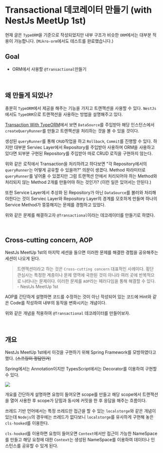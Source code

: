 # Transactional 데코레이터 만들기 (with NestJs MeetUp 1st)

현재 글은 `TypeORM`을 기준으로 작성되었지만 내부 구조가 비슷한 `ORM`에서는 대부분 적용이 가능합니다. (`Mikro-orm`에서도 테스트를 완료했습니다.)

## Goal

- ORM에서 사용할 `@Transactional`만들기

<br>

## 왜 만들게 되었나?

충분히 `TypeORM`에서 제공을 해주는 기능을 가지고 트랜잭션을 사용할 수 있다. `NestJs`에서도 `TypeORM`으로 트랜잭션을 사용하는 방법을 설명해주고 있다.

[Transaction With TypeORM](https://docs.nestjs.com/techniques/database#typeorm-transactions)에서 보면 `DataSource`를 주입받아 해당 인스턴스에서 `createQueryRunner`를 만들고 트랜잭션을 처리하는 것을 볼 수 있을 것이다.

생성된 `queryRunner`를 통해 `CRUD`작업을 하고 `Rollback`, `Commit`를 진행할 수 있다. 하지만 대부분 Serviec Layer에서 Repository를 주입받아 사용하며 ORM을 사용하고 있다면 되부분 구현된 Repository를 주입받아 따로 CRUD 로직을 구현하지 않는다.

위와 같은 로직에서 Transaction을 처리하려고 하다보면 "각 Repository에서의 `queryRunner`는 어떻게 공유할 수 있을까?" 의문이 생겼다.
Method 파라미터로 `queryRunner`를 넣어줄 수 있겠지만 그럼 트랜잭션 안에서 처리되어야 하는 Method와 처리되지 않는 Method 2개를 만들어야 하는 것인가? (이런 일은 있어서는 안된다.)

또한 Service Layer에서 추상화 된 Repository가 아닌 `DataSource`를 불러와 처리해야한다는 것이 Serviec Layer와 Repository Layer의 경계를 모호하게 만들며 하나의 Service Method가 뚱뚱해지는 문제를 경험하고 있었다.

위와 같은 문제를 해결하고자 `@Transactional`이라는 데코레이터를 만들기로 하였다.

<br>

## Cross-cutting concern, AOP

NestJs MeetUp 1st의 마지막 세션을 들으면 이러한 문제를 해결한 경험을 공유해주는 세션이 나오게 된다.

> 트랜잭션이라고 하는 것은 `Cross-cutting concern` 대표적인 사례이다. 횡단 관심사는 특정한 계층이나 문제 영역에 국한된 것이 아니라 여러 곳에 반복적으로 나타나는 문제이다. 이러한 문제를 `AOP`라는 페러다임을 통해 해결할 수 있다. - NestJs MeetUp 1st

AOP를 간단하게 설명하면 코드를 수정하는 것이 아닌 작성되어 있는 코드에 Hint와 같은 Code를 작성하여 내부의 동작을 변화시키는 개념이다.

위와 같은 개념을 적용하여 `@Transactional` 데코레이터를 만들어보자.

<br>

## 개요

NestJs MeetUp 1st에서 이것을 구현하기 위해 Spring Framework를 모방하였다고 했다. (~~스프링이 정답인가~~)

Spring에서는 Annotation이지만 TypesScript에서는 Decorator를 이용하여 구현할 수 있다.

<img src = https://user-images.githubusercontent.com/74294325/200265449-13187889-c999-4c28-8f02-d0c3d95ddc17.png>

<br>

개요를 간단하게 설명하면 요청이 들어오면 scope를 만들고 해당 scope에서 트랜잭션을 열어 사용한 후 scope가 닫힘과 동시에 커밋을 한 후 응답을 해주는 흐름이다.

쓰레드 기반 언어에서는 특정 쓰레드만 접근을 할 수 있는 `localstorge`와 같은 개념이 있는데 `Nodejs`의 경우에는 쓰레드가 없다보니 `localstorge`를 유사하게 구현해 놓은 `cls-hooked`를 이용한다.

`cls-hooked`를 이용하면 요청이 들어오면 `Context`에서만 접근이 가능한 NameSpace를 만들고 해당 요청에 대한 `Context`는 생성된 NameSpace를 이용하여 데이터나 인스턴스를 공유할 수 있게 된다.
